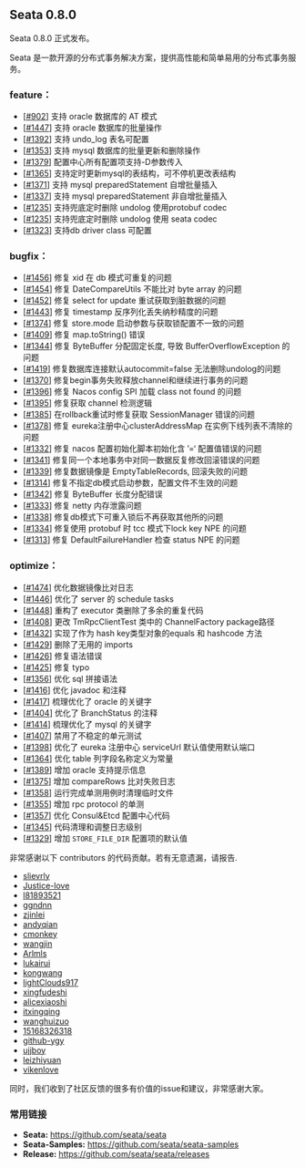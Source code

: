 ## Seata 0.8.0 
Seata 0.8.0 正式发布。

Seata 是一款开源的分布式事务解决方案，提供高性能和简单易用的分布式事务服务。

### feature：
- [[#902](https://github.com/seata/seata/pull/902)] 支持 oracle 数据库的 AT 模式
- [[#1447](https://github.com/seata/seata/pull/1447)] 支持 oracle 数据库的批量操作
- [[#1392](https://github.com/seata/seata/pull/1392)] 支持 undo_log 表名可配置 
- [[#1353](https://github.com/seata/seata/pull/1353)] 支持 mysql 数据库的批量更新和删除操作
- [[#1379](https://github.com/seata/seata/pull/1379)] 配置中心所有配置项支持-D参数传入
- [[#1365](https://github.com/seata/seata/pull/1365)] 支持定时更新mysql的表结构，可不停机更改表结构
- [[#1371](https://github.com/seata/seata/pull/1371)] 支持 mysql preparedStatement 自增批量插入
- [[#1337](https://github.com/seata/seata/pull/1337)] 支持 mysql preparedStatement 非自增批量插入
- [[#1235](https://github.com/seata/seata/pull/1453)] 支持兜底定时删除 undolog 使用protobuf codec 
- [[#1235](https://github.com/seata/seata/pull/1235)] 支持兜底定时删除 undolog 使用 seata codec
- [[#1323](https://github.com/seata/seata/pull/1323)] 支持db driver class 可配置


### bugfix：
- [[#1456](https://github.com/seata/seata/pull/1456)] 修复 xid 在 db 模式可重复的问题
- [[#1454](https://github.com/seata/seata/pull/1454)] 修复 DateCompareUtils 不能比对 byte array 的问题
- [[#1452](https://github.com/seata/seata/pull/1452)] 修复 select for update 重试获取到脏数据的问题
- [[#1443](https://github.com/seata/seata/pull/1443)] 修复 timestamp 反序列化丢失纳秒精度的问题
- [[#1374](https://github.com/seata/seata/pull/1374)] 修复 store.mode 启动参数与获取锁配置不一致的问题
- [[#1409](https://github.com/seata/seata/pull/1409)] 修复 map.toString() 错误
- [[#1344](https://github.com/seata/seata/pull/1344)] 修复 ByteBuffer 分配固定长度, 导致 BufferOverflowException 的问题
- [[#1419](https://github.com/seata/seata/pull/1419)] 修复数据库连接默认autocommit=false 无法删除undolog的问题
- [[#1370](https://github.com/seata/seata/pull/1370)] 修复begin事务失败释放channel和继续进行事务的问题
- [[#1396](https://github.com/seata/seata/pull/1396)] 修复 Nacos config SPI 加载 class not found 的问题
- [[#1395](https://github.com/seata/seata/pull/1395)] 修复获取 channel 检测逻辑
- [[#1385](https://github.com/seata/seata/pull/1385)] 在rollback重试时修复获取 SessionManager 错误的问题
- [[#1378](https://github.com/seata/seata/pull/1378)] 修复 eureka注册中心clusterAddressMap 在实例下线列表不清除的问题
- [[#1332](https://github.com/seata/seata/pull/1332)] 修复 nacos 配置初始化脚本初始化含 ’=‘ 配置值错误的问题
- [[#1341](https://github.com/seata/seata/pull/1341)] 修复同一个本地事务中对同一数据反复修改回滚错误的问题
- [[#1339](https://github.com/seata/seata/pull/1339)] 修复数据镜像是 EmptyTableRecords, 回滚失败的问题
- [[#1314](https://github.com/seata/seata/pull/1314)] 修复不指定db模式启动参数，配置文件不生效的问题
- [[#1342](https://github.com/seata/seata/pull/1342)] 修复 ByteBuffer 长度分配错误
- [[#1333](https://github.com/seata/seata/pull/1333)] 修复 netty 内存泄露问题
- [[#1338](https://github.com/seata/seata/pull/1338)] 修复db模式下可重入锁后不再获取其他所的问题
- [[#1334](https://github.com/seata/seata/pull/1334)] 修复使用 protobuf 时 tcc 模式下lock key NPE 的问题
- [[#1313](https://github.com/seata/seata/pull/1313)] 修复 DefaultFailureHandler 检查 status NPE 的问题


### optimize： 
- [[#1474](https://github.com/seata/seata/pull/1474)] 优化数据镜像比对日志
- [[#1446](https://github.com/seata/seata/pull/1446)] 优化了 server 的 schedule tasks 
- [[#1448](https://github.com/seata/seata/pull/1448)] 重构了 executor 类删除了多余的重复代码
- [[#1408](https://github.com/seata/seata/pull/1408)] 更改 TmRpcClientTest 类中的 ChannelFactory package路径
- [[#1432](https://github.com/seata/seata/pull/1432)] 实现了作为 hash key类型对象的equals 和 hashcode 方法 
- [[#1429](https://github.com/seata/seata/pull/1429)] 删除了无用的 imports 
- [[#1426](https://github.com/seata/seata/pull/1426)] 修复语法错误 
- [[#1425](https://github.com/seata/seata/pull/1425)] 修复 typo 
- [[#1356](https://github.com/seata/seata/pull/1356)] 优化 sql 拼接语法 
- [[#1416](https://github.com/seata/seata/pull/1416)] 优化 javadoc 和注释
- [[#1417](https://github.com/seata/seata/pull/1417)] 梳理优化了 oracle 的关键字
- [[#1404](https://github.com/seata/seata/pull/1404)] 优化了 BranchStatus 的注释
- [[#1414](https://github.com/seata/seata/pull/1414)] 梳理优化了 mysql 的关键字
- [[#1407](https://github.com/seata/seata/pull/1407)] 禁用了不稳定的单元测试
- [[#1398](https://github.com/seata/seata/pull/1398)] 优化了 eureka 注册中心 serviceUrl 默认值使用默认端口
- [[#1364](https://github.com/seata/seata/pull/1364)] 优化 table 列字段名称定义为常量 
- [[#1389](https://github.com/seata/seata/pull/1389)] 增加 oracle 支持提示信息
- [[#1375](https://github.com/seata/seata/pull/1375)] 增加 compareRows 比对失败日志
- [[#1358](https://github.com/seata/seata/pull/1358)] 运行完成单测用例时清理临时文件
- [[#1355](https://github.com/seata/seata/pull/1355)] 增加 rpc protocol 的单测
- [[#1357](https://github.com/seata/seata/pull/1357)] 优化 Consul&Etcd 配置中心代码
- [[#1345](https://github.com/seata/seata/pull/1345)] 代码清理和调整日志级别
- [[#1329](https://github.com/seata/seata/pull/1329)] 增加 `STORE_FILE_DIR` 配置项的默认值


非常感谢以下 contributors 的代码贡献。若有无意遗漏，请报告.  

- [slievrly](https://github.com/slievrly)
- [Justice-love](https://github.com/Justice-love)
- [l81893521](https://github.com/l81893521)
- [ggndnn](https://github.com/ggndnn)
- [zjinlei](https://github.com/zjinlei)
- [andyqian](https://github.com/andyqian)
- [cmonkey](https://github.com/cmonkey)
- [wangjin](https://github.com/wangjin)
- [Arlmls](https://github.com/Arlmls)
- [lukairui](https://github.com/lukairui)
- [kongwang](https://github.com/kongwang)
- [lightClouds917](https://github.com/lightClouds917)
- [xingfudeshi](https://github.com/xingfudeshi)
- [alicexiaoshi](https://github.com/alicexiaoshi)
- [itxingqing](https://github.com/itxingqing)
- [wanghuizuo](https://github.com/wanghuizuo)
- [15168326318](https://github.com/15168326318)
- [github-ygy](https://github.com/github-ygy)
- [ujjboy](https://github.com/ujjboy)
- [leizhiyuan](https://github.com/leizhiyuan)
- [vikenlove](https://github.com/vikenlove)

同时，我们收到了社区反馈的很多有价值的issue和建议，非常感谢大家。


### 常用链接
- **Seata:** https://github.com/seata/seata  
- **Seata-Samples:** https://github.com/seata/seata-samples   
- **Release:** https://github.com/seata/seata/releases
